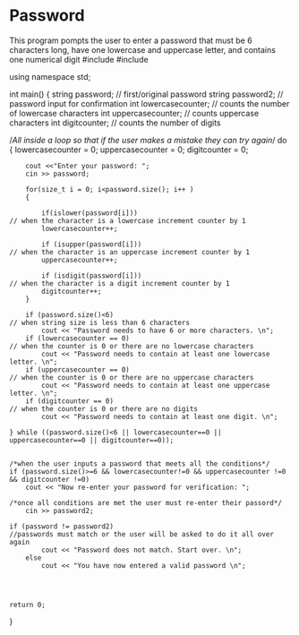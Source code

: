 # Password
This program pompts the user to enter a password that   must be 6 characters long, have one lowercase and uppercase letter, and    contains one numerical digit
#include <iostream>
#include <string>

using namespace std;

int main()
{
	string password;																// first/original password
	string password2;																// password input for confirmation
	int lowercasecounter;															// counts the number of lowercase characters
	int uppercasecounter;															// counts uppercase characters
	int digitcounter;																// counts the number of digits

	
/*All inside a loop so that if the user makes a mistake they can try again*/
	do
	{ 	lowercasecounter = 0;
		uppercasecounter = 0;
		digitcounter = 0;

		cout <<"Enter your password: ";
	    cin >> password;
		
		for(size_t i = 0; i<password.size(); i++ )
		{

			if(islower(password[i]))												// when the character is a lowercase increment counter by 1
			lowercasecounter++;
	
			if (isupper(password[i]))												// when the character is an uppercase increment counter by 1
			uppercasecounter++;
	
			if (isdigit(password[i]))												// when the character is a digit increment counter by 1
			digitcounter++;
		}
		
		if (password.size()<6)														// when string size is less than 6 characters
			cout << "Password needs to have 6 or more characters. \n";
	    if (lowercasecounter == 0)													// when the counter is 0 or there are no lowercase characters
			cout << "Password needs to contain at least one lowercase letter. \n";
	    if (uppercasecounter == 0)													// when the counter is 0 or there are no uppercase characters
			cout << "Password needs to contain at least one uppercase letter. \n";
	    if (digitcounter == 0)														// when the counter is 0 or there are no digits
			cout << "Password needs to contain at least one digit. \n";

	} while ((password.size()<6 || lowercasecounter==0 || uppercasecounter==0 || digitcounter==0));
		

	/*when the user inputs a password that meets all the conditions*/
	if (password.size()>=6 && lowercasecounter!=0 && uppercasecounter !=0 && digitcounter !=0)
		cout << "Now re-enter your password for verification: ";
	
	/*once all conditions are met the user must re-enter their passord*/
		cin >> password2;														
	
	if (password != password2)														//passwords must match or the user will be asked to do it all over again
			cout << "Password does not match. Start over. \n";
		else 
			cout << "You have now entered a valid password \n"; 


	

	return 0;
}
